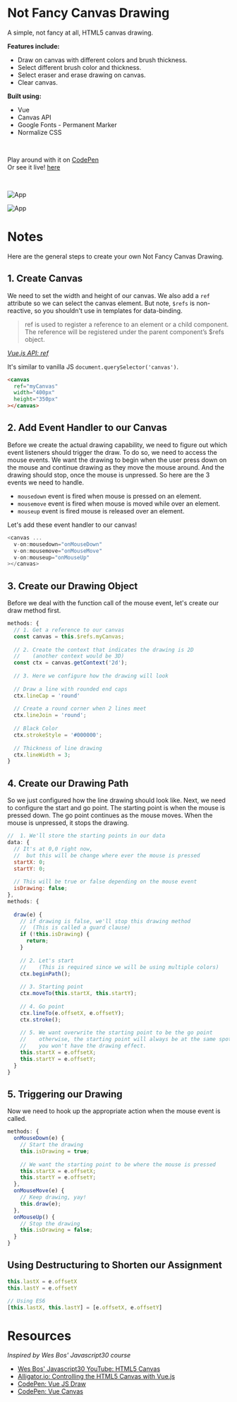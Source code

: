 # Not Fancy Canvas Drawing

A simple, not fancy at all, HTML5 canvas drawing.

**Features include:**

- Draw on canvas with different colors and brush thickness.
- Select different brush color and thickness.
- Select eraser and erase drawing on canvas.
- Clear canvas.

**Built using:**

- Vue
- Canvas API
- Google Fonts - Permanent Marker
- Normalize CSS

<br>

Play around with it on [CodePen](https://codepen.io/samanthaming/pen/EpmBoX)  
Or see it live! [here](https://samanthaming.github.io/not-fancy-canvas-drawing/)

<br>

![App](images/not-fancy-cavas-drawing.png)

![App](images/not-fancy-canvas-drawing-drawn.png)

# Notes

Here are the general steps to create your own Not Fancy Canvas Drawing.

## 1. Create Canvas

We need to set the width and height of our canvas. We also add a `ref` attribute so we can select the canvas element. But note, `$refs` is non-reactive, so you shouldn't use in templates for data-binding.

> ref is used to register a reference to an element or a child component. The reference will be registered under the parent component’s $refs object.

_[Vue.js API: ref](https://vuejs.org/v2/api/#ref)_

It's similar to vanilla JS `document.querySelector('canvas')`.

```html
<canvas 
  ref="myCanvas" 
  width="400px" 
  height="350px"
></canvas>
```

## 2. Add Event Handler to our Canvas

Before we create the actual drawing capability, we need to figure out which event listeners should trigger the draw. To do so, we need to access the mouse events. We want the drawing to begin when the user press down on the mouse and continue drawing as they move the mouse around. And the drawing should stop, once the mouse is unpressed. So here are the 3 events we need to handle.

- `mousedown` event is fired when mouse is pressed on an element.
- `mousemove` event is fired when mouse is moved while over an element. 
- `mouseup` event is fired mouse is released over an element.

Let's add these event handler to our canvas!

```javascript
<canvas ...
  v-on:mousedown="onMouseDown"
  v-on:mousemove="onMouseMove"
  v-on:mouseup="onMouseUp"
></canvas>
```

## 3. Create our Drawing Object 

Before we deal with the function call of the mouse event, let's create our draw method first.

```javascript
methods: {
  // 1. Get a reference to our canvas
  const canvas = this.$refs.myCanvas;
  
  // 2. Create the context that indicates the drawing is 2D
  //    (another context would be 3D)
  const ctx = canvas.getContext('2d');
  
  // 3. Here we configure how the drawing will look
  
  // Draw a line with rounded end caps
  ctx.lineCap = 'round'
  
  // Create a round corner when 2 lines meet
  ctx.lineJoin = 'round';
  
  // Black Color
  ctx.strokeStyle = '#000000';
  
  // Thickness of line drawing
  ctx.lineWidth = 3;
}
```

## 4. Create our Drawing Path 

So we just configured how the line drawing should look like. Next, we need to configure the start and go point. The starting point is when the mouse is pressed down. The go point continues as the mouse moves. When the mouse is unpressed, it stops the drawing.

```javascript
//  1. We'll store the starting points in our data
data: {
  // It's at 0,0 right now, 
  //  but this will be change where ever the mouse is pressed
  startX: 0;
  startY: 0;
  
  // This will be true or false depending on the mouse event
  isDrawing: false;
},
methods: {
  
  draw(e) {
    // if drawing is false, we'll stop this drawing method
    //  (This is called a guard clause)
    if (!this.isDrawing) {
      return;
    }
    
    // 2. Let's start
    //    (This is required since we will be using multiple colors)
    ctx.beginPath(); 
    
    // 3. Starting point
    ctx.moveTo(this.startX, this.startY);
    
    // 4. Go point
    ctx.lineTo(e.offsetX, e.offsetY);
    ctx.stroke();
    
    // 5. We want overwrite the starting point to be the go point
    //    otherwise, the starting point will always be at the same spot and 
    //    you won't have the drawing effect.
    this.startX = e.offsetX;
    this.startY = e.offsetY;
  }
}
```

## 5. Triggering our Drawing

Now we need to hook up the appropriate action when the mouse event is called.

```javascript
methods: {
  onMouseDown(e) {
    // Start the drawing
    this.isDrawing = true;
    
    // We want the starting point to be where the mouse is pressed
    this.startX = e.offsetX;
    this.startY = e.offsetY;
  },
  onMouseMove(e) {
    // Keep drawing, yay!
    this.draw(e);
  },
  onMouseUp() {
    // Stop the drawing
    this.isDrawing = false;
  }
}
```

## Using Destructuring to Shorten our Assignment

```javascript
this.lastX = e.offsetX
this.lastY = e.offsetY

// Using ES6
[this.lastX, this.lastY] = [e.offsetX, e.offsetY]
```

# Resources

_Inspired by Wes Bos' Javascript30 course_

- [Wes Bos' Javascript30 YouTube: HTML5 Canvas](https://youtu.be/8ZGAzJ0drl0)
- [Alligator.io: Controlling the HTML5 Canvas with Vue.js](https://alligator.io/vuejs/vue-html5-canvas/)
- [CodePen: Vue JS Draw](https://codepen.io/Lewitje/pen/MVommB)
- [CodePen: Vue Canvas](https://codepen.io/getflourish/pen/EyqxYE)

